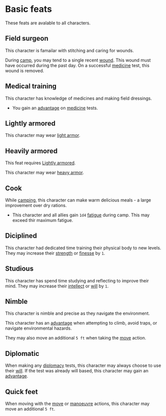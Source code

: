 # Basic feats

These feats are avalable to all characters.

## Field surgeon
This character is famailar with stitching and caring for wounds.

During [camp](stats.md#camping), you may tend to a single recent [wound](stats.md#wounds). This wound must have occurred during the past day.
On a successful [medicine](skills.md#medicine) test, this wound is removed.


## Medical training
This character has knowledge of medicines and making field dressings.
 - You gain an [advantage](rolls.md#advantage) on [medicine](skills.md#medicine) tests.


## Lightly armored
This character may wear [light armor](items.md#armor).


## Heavily armored
This feat requires [Lightly armored](#lightly-armored).

This character may wear [heavy armor](items.md#armor).


## Cook
While [camping](stats.md#camping), this character can make warm delicious meals - a large improvement over dry rations.
 - This character and all allies gain `1d4` [fatigue](stats.md#fatigue) during camp. This may exceed thir maximum fatigue.


## Diciplined
This character had dedicated time training their physical body to new levels.
They may increase their [strength](stats.md#strength) or [finesse](stats.md#finesse) by `1`.


## Studious
This character has spend time studying and reflecting to improve their mind.
They may increase their [intellect](stats.md#intellect) or [will](stats.md#will) by `1`.


## Nimble
This character is nimble and precise as they navigate the environment.

This character has an [advantage](rolls.md#advantage) when attempting to climb, avoid traps, or navigate environmental hazards.

They may also move an additional `5 ft` when taking the [move](actions.md#move) action.


## Diplomatic
When making any [diplomacy](skills.md#diplomacy) tests, this character may always choose to use their [will](stats.md#will). If the test was already will based, this character may gain an [advantage](rolls.md#advantage).


## Quick feet
When moving with the [move](actions.md#move) or [manoeuvre](actions.md#manoeuvre) actions, this character may move an additional `5 ft`.
